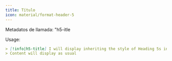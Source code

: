 ```yaml
---
title: Título
icon: material/format-header-5
---
```


Metadatos de llamada: "h5-itle

Usage:

```md
> [!info|h5-title] I will display inheriting the style of Heading 5s in this theme
> Content will display as usual
```

